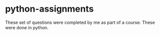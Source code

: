 # python-assignments
These set of questions were completed by me as part of a course. These were done in python.
